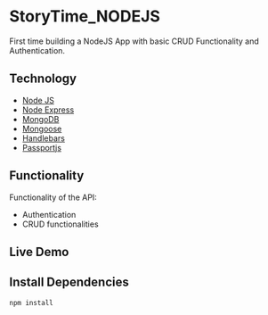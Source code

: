 # StoryTime_NODEJS

First time building a NodeJS App with basic CRUD Functionality and Authentication.
## Technology

 - [Node JS](https://nodejs.org/)
 - [Node Express](https://expressjs.com/)
 - [MongoDB](https://mongodb.com/)
 - [Mongoose](https://mongoosejs.com/)
 - [Handlebars](https://handlebarsjs.com/)
 - [Passportjs](https://passportjs.org/)

## Functionality

Functionality of the API: 
- Authentication 
- CRUD functionalities

## Live Demo


## Install Dependencies
```
npm install
```

